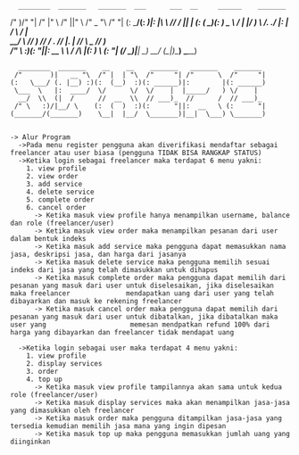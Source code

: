       ________  _______   _______  ___      ___  __     ______    _______  
 /"       )/"     "| /"      \|"  \    /"  ||" \   /" _  "\  /"     "| 
(:   \___/(: ______)|:        |\   \  //  / ||  | (: ( \___)(: ______) 
 \___  \   \/    |  |_____/   ) \\  \/. ./  |:  |  \/ \      \/    |   
  __/  \\  // ___)_  //      /   \.    //   |.  |  //  \ _   // ___)_  
 /" \   :)(:      "||:  __   \    \\   /    /\  |\(:   _) \ (:      "| 
(_______/  \_______)|__|  \___)    \__/    (__\_|_)\_______) \_______) 
                                                                       
      ________  _______    __    __    _______   _______    _______    
     /"       )|   __ "\  /" |  | "\  /"     "| /"      \  /"     "|   
    (:   \___/ (. |__) :)(:  (__)  :)(: ______)|:        |(: ______)   
     \___  \   |:  ____/  \/      \/  \/    |  |_____/   ) \/    |     
      __/  \\  (|  /      //  __  \\  // ___)_  //      /  // ___)_    
     /" \   :)/|__/ \    (:  (  )  :)(:      "||:  __   \ (:      "|   
    (_______/(_______)    \__|  |__/  \_______)|__|  \___) \_______)  


    -> Alur Program 
      ->Pada menu register pengguna akan diverifikasi mendaftar sebagai freelancer atau user biasa (pengguna TIDAK BISA RANGKAP STATUS)
      ->Ketika login sebagai freelancer maka terdapat 6 menu yakni:
        1. view profile
        2. view order
        3. add service
        4. delete service
        5. complete order
        6. cancel order
          -> Ketika masuk view profile hanya menampilkan username, balance dan role (freelancer/user)
          -> Ketika masuk view order maka menampilkan pesanan dari user dalam bentuk indeks
          -> Ketika masuk add service maka pengguna dapat memasukkan nama jasa, deskripsi jasa, dan harga dari jasanya
          -> Ketika masuk delete service maka pengguna memilih sesuai indeks dari jasa yang telah dimasukkan untuk dihapus
          -> Ketika masuk complete order maka pengguna dapat memilih dari pesanan yang masuk dari user untuk diselesaikan, jika diselesaikan maka freelancer              mendapatkan uang dari user yang telah dibayarkan dan masuk ke rekening freelancer
          -> Ketika masuk cancel order maka pengguna dapat memilih dari pesanan yang masuk dari user untuk dibatalkan, jika dibatalkan maka user yang                     memesan mendpatkan refund 100% dari harga yang dibayarkan dan freelancer tidak mendapat uang
          
      ->Ketika login sebagai user maka terdapat 4 menu yakni:
        1. view profile
        2. display services
        3. order
        4. top up
          -> Ketika masuk view profile tampilannya akan sama untuk kedua role (freelancer/user)
          -> Ketika masuk display services maka akan menampilkan jasa-jasa yang dimasukkan oleh freelancer
          -> Ketika masuk order maka pengguna ditampilkan jasa-jasa yang tersedia kemudian memilih jasa mana yang ingin dipesan
          -> Ketika masuk top up maka pengguna memasukkan jumlah uang yang diinginkan
